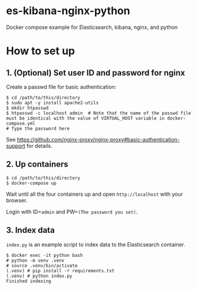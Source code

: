 # es-kibana-nginx-python
Docker compose example for Elasticsearch, kibana, nginx, and python

# How to set up

## 1. (Optional) Set user ID and password for nginx

Create a passwd file for basic authentication:

```
$ cd /path/to/this/directory
$ sudo apt -y install apache2-utils
$ mkdir htpasswd
$ htpasswd -c localhost admin  # Note that the name of the passwd file must be identical with the value of VIRTUAL_HOST variable in docker-compose.yml
# Type the password here
```

See https://github.com/nginx-proxy/nginx-proxy#basic-authentication-support for details.

## 2. Up containers

```
$ cd /path/to/this/directory
$ docker-compose up
```

Wait until all the four containers up and open `http://localhost` with your browser.  

Login with ID=`admin` and PW=`(The password you set)`.

## 3. Index data

`index.py` is an example script to index data to the Elasticsearch container.

``` 
$ docker exec -it python bash
# python -m venv .venv
# source .venv/bin/activate
(.venv) # pip install -r requirements.txt
(.venv) # python index.py
Finished indexing
```
